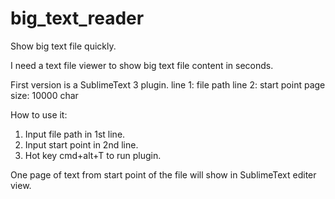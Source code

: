 # big_text_reader
Show big text file quickly.

I need a text file viewer to show big text file content in seconds.

First version is a SublimeText 3 plugin.
line 1: file path
line 2: start point
page size: 10000 char

How to use it:
1. Input file path in 1st line.
2. Input start point in 2nd line.
3. Hot key cmd+alt+T to run plugin.

One page of text from start point of the file will show in SublimeText editer view.
